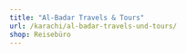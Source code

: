 ```yaml
---
title: "Al-Badar Travels & Tours"
url: /karachi/al-badar-travels-und-tours/
shop: Reisebüro
---
```

